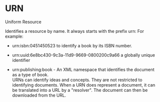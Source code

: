 # URN


Uniform Resource

Identifies a resource by name. It always starts with the prefix urn: For
example:

- urn:isbn:0451450523 to identify a book by its ISBN number.

- urn:uuid:6e8bc430-9c3a-11d9-9669-0800200c9a66 a globally unique
    identifier

- urn:publishing:book - An XML namespace that identifies the document
    as a type of book.\
    URNs can identify ideas and concepts. They are not restricted to
    identifying documents. When a URN does represent a document, it can
    be translated into a URL by a "resolver". The document can then be
    downloaded from the URL.

